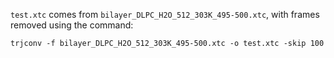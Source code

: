
`test.xtc` comes from `bilayer_DLPC_H2O_512_303K_495-500.xtc`, with frames
removed using the command:
```
trjconv -f bilayer_DLPC_H2O_512_303K_495-500.xtc -o test.xtc -skip 100
```
